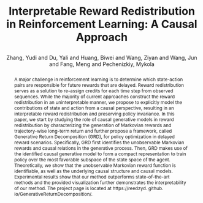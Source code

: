 ---
layout: pub
type: inproceedings
title: >
    Interpretable Reward Redistribution in Reinforcement Learning: A Causal Approach
author: Zhang, Yudi and Du, Yali and Huang, Biwei and Wang, Ziyan and Wang, Jun and Fang, Meng and Pechenizkiy, Mykola
arxiv: 2305.18427
abbr: NeurIPS'23
correspondence: Zheng, Zilong
website: https://reedzyd.github.io/GenerativeReturnDecomposition/
booktitle: The Thirty-Seventh Annual Conference on Neural Information Processing Systems (NeruIPS)
year: 2023
selected: true
abstract: >
    A major challenge in reinforcement learning is to determine which state-action pairs are responsible for future rewards that are delayed. Reward redistribution serves as a solution to re-assign credits for each time step from observed sequences. While the majority of current approaches construct the reward redistribution in an uninterpretable manner, we propose to explicitly model the contributions of state and action from a causal perspective, resulting in an interpretable reward redistribution and preserving policy invariance. In this paper, we start by studying the role of causal generative models in reward redistribution by characterizing the generation of Markovian rewards and trajectory-wise long-term return and further propose a framework, called Generative Return Decomposition (GRD), for policy optimization in delayed reward scenarios. Specifically, GRD first identifies the unobservable Markovian rewards and causal relations in the generative process. Then, GRD makes use of the identified causal generative model to form a compact representation to train policy over the most favorable subspace of the state space of the agent. Theoretically, we show that the unobservable Markovian reward function is identifiable, as well as the underlying causal structure and causal models. Experimental results show that our method outperforms state-of-the-art methods and the provided visualization further demonstrates the interpretability of our method. The project page is located at https://reedzyd. github. io/GenerativeReturnDecomposition/.
bibtex: >
    @inproceedings{NEURIPS2023_402e1210,
        author = {Zhang, Yudi and Du, Yali and Huang, Biwei and Wang, Ziyan and Wang, Jun and Fang, Meng and Pechenizkiy, Mykola},
        booktitle = {The Thirty-Seventh Annual Conference on Neural Information Processing Systems (NeruIPS)},
        editor = {A. Oh and T. Neumann and A. Globerson and K. Saenko and M. Hardt and S. Levine},
        pages = {20208--20229},
        publisher = {Curran Associates, Inc.},
        title = {Interpretable Reward Redistribution in Reinforcement Learning: A Causal Approach},
        url = {https://proceedings.neurips.cc/paper_files/paper/2023/file/402e12102d6ec3ea3df40ce1b23d423a-Paper-Conference.pdf},
        volume = {36},
        year = {2023}
    }

---